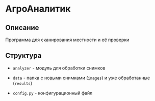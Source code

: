 # АгроАналитик

## Описание

Программа для сканирования местности и её проверки

## Структура

- `analyzer` - модуль для обработки снимков

- `data` - папка с новыми снимками (`images`) и уже обработанные (`results`)

- `config.py` - конфигурационный файл

